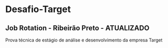 # Desafio-Target

## Job Rotation - Ribeirão Preto - ATUALIZADO
Prova técnica de estágio de análise e desenvolvimento da empresa Target

